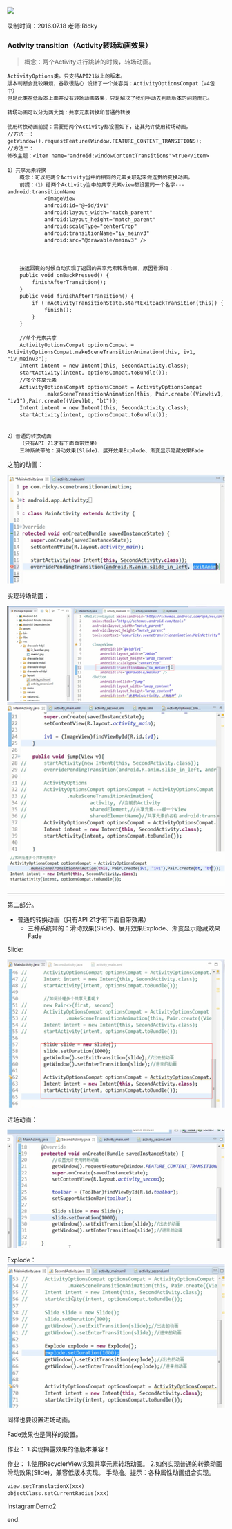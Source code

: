 ![](https://github.com/IvyZh/Android_Learning/blob/master/DN/UI/imgs/QQ%E6%88%AA%E5%9B%BE.png)

录制时间：2016.07.18
老师:Ricky


### Activity transition（Activity转场动画效果）

> 概念：两个Activity进行跳转的时候，转场动画。


	ActivityOptions类。只支持API21以上的版本。
	版本判断会比较麻烦，谷歌很贴心 设计了一个兼容类：ActivityOptionsCompat（v4包中）
	但是此类在低版本上面并没有转场动画效果，只是解决了我们手动去判断版本的问题而已。
	
	转场动画可以分为两大类：共享元素转换和普通的转换
	
	使用转换动画前提：需要给两个Activity都设置如下，让其允许使用转场动画。
	//方法一：
	getWindow().requestFeature(Window.FEATURE_CONTENT_TRANSITIONS);
	//方法二：
	修改主题：<item name="android:windowContentTransitions">true</item>

	1）共享元素转换
		概念：可以把两个Activity当中的相同的元素关联起来做连贯的变换动画。
		前提：（1）给两个Activity当中的共享元素view都设置同一个名字---android:transitionName
				<ImageView
				android:id="@+id/iv1"
				android:layout_width="match_parent"
				android:layout_height="match_parent"
				android:scaleType="centerCrop"
				android:transitionName="iv_meinv3"
				android:src="@drawable/meinv3" />

			
		
		按返回键的时候自动实现了返回的共享元素转场动画，原因看源码：
		public void onBackPressed() {
			finishAfterTransition();
		}
		public void finishAfterTransition() {
			if (!mActivityTransitionState.startExitBackTransition(this)) {
			    finish();
			}
		}

		//单个元素共享
		ActivityOptionsCompat optionsCompat = ActivityOptionsCompat.makeSceneTransitionAnimation(this, iv1, "iv_meinv3");
		Intent intent = new Intent(this, SecondActivity.class);
		startActivity(intent, optionsCompat.toBundle());
		//多个共享元素
		ActivityOptionsCompat optionsCompat = ActivityOptionsCompat
				.makeSceneTransitionAnimation(this, Pair.create((View)iv1, "iv1"),Pair.create((View)bt, "bt"));
		Intent intent = new Intent(this, SecondActivity.class);
		startActivity(intent, optionsCompat.toBundle());


	2）普通的转换动画
		（只有API 21才有下面自带效果）
		三种系统带的：滑动效果(Slide)、展开效果Explode、渐变显示隐藏效果Fade
			

之前的动画：

![](https://github.com/IvyZh/Android_Learning/blob/master/DN/UI/imgs/QQ%E6%88%AA%E5%9B%BE20170308175336.png)



实现转场动画：

![](https://github.com/IvyZh/Android_Learning/blob/master/DN/UI/imgs/QQ%E6%88%AA%E5%9B%BE20170308180510.png)
![](https://github.com/IvyZh/Android_Learning/blob/master/DN/UI/imgs/QQ%E6%88%AA%E5%9B%BE20170308181520.png)
![](https://github.com/IvyZh/Android_Learning/blob/master/DN/UI/imgs/QQ%E6%88%AA%E5%9B%BE20170308182525.png)

---

第二部分。



- 普通的转换动画（只有API 21才有下面自带效果）
	- 三种系统带的：滑动效果(Slide)、展开效果Explode、渐变显示隐藏效果Fade

Slide:

![](https://github.com/IvyZh/Android_Learning/blob/master/DN/UI/imgs/QQ%E6%88%AA%E5%9B%BE20170308183158.png)

进场动画：

![](https://github.com/IvyZh/Android_Learning/blob/master/DN/UI/imgs/QQ%E6%88%AA%E5%9B%BE20170308183406.png)

Explode：
![](https://github.com/IvyZh/Android_Learning/blob/master/DN/UI/imgs/QQ%E6%88%AA%E5%9B%BE20170308183621.png)

同样也要设置进场动画。

Fade效果也是同样的设置。

作业：
	1.实现揭露效果的低版本兼容！

作业：
	1.使用RecyclerView实现共享元素转场动画。
	2.如何实现普通的转换动画滑动效果(Slide)，兼容低版本实现。
		手动撸。提示：各种属性动画组合实现。

	view.setTranslationX(xxx)
	objectClass.setCurrentRadius(xxx)


InstagramDemo2

end.